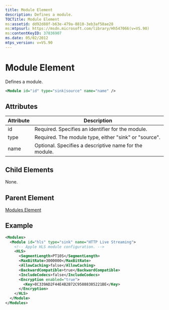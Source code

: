 ```yaml
---
title: Module Element
description: Defines a module.
TOCTitle: Module Element
ms:assetid: dd92d88f-b63e-479a-8810-3eb3af58ae28
ms:mtpsurl: https://msdn.microsoft.com/library/Hh547066(v=VS.90)
ms:contentKeyID: 37836907
ms.date: 05/02/2012
mtps_version: v=VS.90
---
```


# Module Element

Defines a module.

```xml
<Module id="id" type="sink|source" name="name" />
```

## Attributes

|Attribute|Description|
|--- |--- |
|id|Required. Specifies an identifier for the module.|
|type|Required. The module type, either "sink" or "source".|
|name|Optional. Specifies a descriptive name for the module.|

## Child Elements

None.

## Parent Element

[Modules Element](modules-element.md)

## Example

```xml
<Modules>
  <Module id="hls" type="sink" name="HTTP Live Streaming">
    <!-- Apple HLS module configuration. -->
    <HLS>
      <SegmentLength>PT10S</SegmentLength>
      <MaxBitRate>3000000</MaxBitRate>
      <AllowCaching>false</AllowCaching>
      <BackwardCompatible>true</BackwardCompatible>
      <IncludeCodecs>false</IncludeCodecs>
      <Encryption enabled="true">
        <Key>8C339AD2F44E4B2B72C95888385221BE</Key>
      </Encryption>
    </HLS>
  </Module>
</Modules>
```
